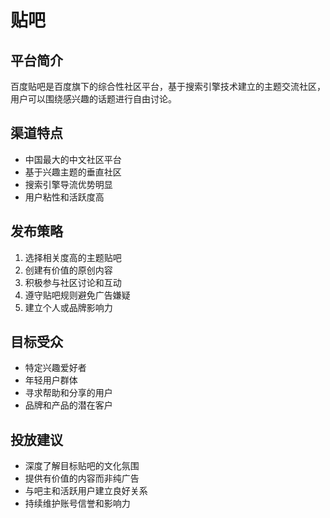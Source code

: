 # 贴吧

## 平台简介
百度贴吧是百度旗下的综合性社区平台，基于搜索引擎技术建立的主题交流社区，用户可以围绕感兴趣的话题进行自由讨论。

## 渠道特点
- 中国最大的中文社区平台
- 基于兴趣主题的垂直社区
- 搜索引擎导流优势明显
- 用户粘性和活跃度高

## 发布策略
1. 选择相关度高的主题贴吧
2. 创建有价值的原创内容
3. 积极参与社区讨论和互动
4. 遵守贴吧规则避免广告嫌疑
5. 建立个人或品牌影响力

## 目标受众
- 特定兴趣爱好者
- 年轻用户群体
- 寻求帮助和分享的用户
- 品牌和产品的潜在客户

## 投放建议
- 深度了解目标贴吧的文化氛围
- 提供有价值的内容而非纯广告
- 与吧主和活跃用户建立良好关系
- 持续维护账号信誉和影响力